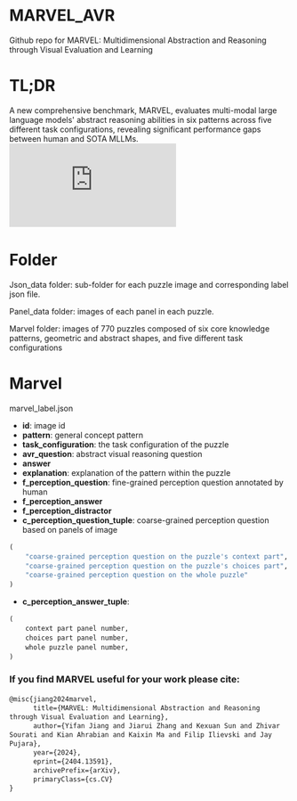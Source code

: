 # MARVEL_AVR
Github repo for MARVEL: Multidimensional Abstraction and Reasoning through Visual Evaluation and Learning

# TL;DR
A new comprehensive benchmark, MARVEL, evaluates multi-modal large language models' abstract reasoning abilities in six patterns across five different task configurations, revealing significant performance gaps between human and SOTA MLLMs.
![image](https://github.com/1171-jpg/MARVEL_AVR/blob/main/image/demo.drawio.pdf)

# Folder
Json_data folder: sub-folder for each puzzle image and corresponding label json file.

Panel_data folder: images of each panel in each puzzle.

Marvel folder: images of 770 puzzles composed of six core knowledge patterns, geometric and abstract shapes, and five different task configurations


# Marvel
marvel_label.json
- **id**: image id
- **pattern**: general concept pattern
- **task_configuration**: the task configuration of the puzzle
- **avr_question**: abstract visual reasoning question
- **answer**
- **explanation**: explanation of the pattern within the puzzle
- **f_perception_question**: fine-grained perception question annotated by human
- **f_perception_answer**
- **f_perception_distractor**
- **c_perception_question_tuple**: coarse-grained perception question based on panels of image
```python
(
    "coarse-grained perception question on the puzzle's context part",
    "coarse-grained perception question on the puzzle's choices part",
    "coarse-grained perception question on the whole puzzle"
)
```
- **c_perception_answer_tuple**:
```python
(
    context part panel number,
    choices part panel number,
    whole puzzle panel number,
)
```


### If you find MARVEL useful for your work please cite:
```
@misc{jiang2024marvel,
      title={MARVEL: Multidimensional Abstraction and Reasoning through Visual Evaluation and Learning}, 
      author={Yifan Jiang and Jiarui Zhang and Kexuan Sun and Zhivar Sourati and Kian Ahrabian and Kaixin Ma and Filip Ilievski and Jay Pujara},
      year={2024},
      eprint={2404.13591},
      archivePrefix={arXiv},
      primaryClass={cs.CV}
}
```
